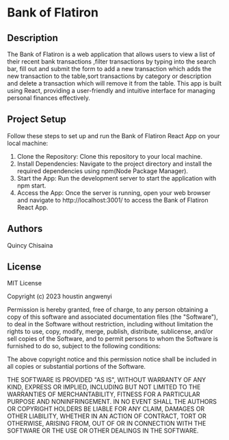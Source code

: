 # Bank of Flatiron
## Description 
The Bank of Flatiron is a web application that allows users to view a list of their recent bank transactions ,filter transactions by typing into the search bar, fill out and submit the form to add a new transaction which adds the new transaction to the table,sort transactions by category or description and delete a transaction which will remove it from the table. This app is built using React, providing a user-friendly and intuitive interface for managing personal finances effectively.

## Project Setup
Follow these steps to set up and run the Bank of Flatiron React App on your local machine:

1. Clone the Repository: Clone this repository to your local machine.
2. Install Dependencies: Navigate to the project directory and install the required dependencies using npm(Node Package Manager).
3. Start the App: Run the development server to start the application with npm start.
4. Access the App: Once the server is running, open your web browser and navigate to http://localhost:3001/ to access the Bank of Flatiron React App.

## Authors
Quincy Chisaina

## License
MIT License

Copyright (c) 2023 houstin angwenyi

Permission is hereby granted, free of charge, to any person obtaining a copy
of this software and associated documentation files (the "Software"), to deal
in the Software without restriction, including without limitation the rights
to use, copy, modify, merge, publish, distribute, sublicense, and/or sell
copies of the Software, and to permit persons to whom the Software is
furnished to do so, subject to the following conditions:

The above copyright notice and this permission notice shall be included in all
copies or substantial portions of the Software.

THE SOFTWARE IS PROVIDED "AS IS", WITHOUT WARRANTY OF ANY KIND, EXPRESS OR
IMPLIED, INCLUDING BUT NOT LIMITED TO THE WARRANTIES OF MERCHANTABILITY,
FITNESS FOR A PARTICULAR PURPOSE AND NONINFRINGEMENT. IN NO EVENT SHALL THE
AUTHORS OR COPYRIGHT HOLDERS BE LIABLE FOR ANY CLAIM, DAMAGES OR OTHER
LIABILITY, WHETHER IN AN ACTION OF CONTRACT, TORT OR OTHERWISE, ARISING FROM,
OUT OF OR IN CONNECTION WITH THE SOFTWARE OR THE USE OR OTHER DEALINGS IN THE
SOFTWARE.